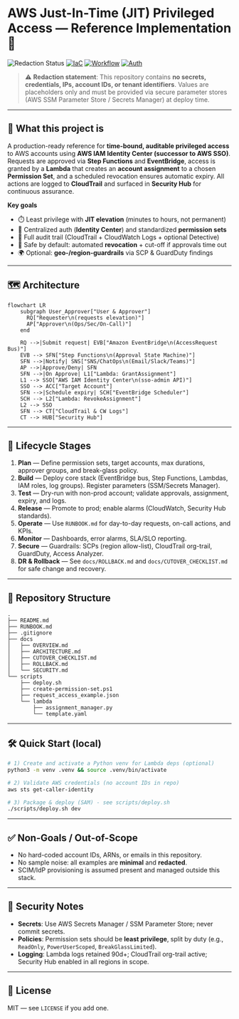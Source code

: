 
# AWS Just-In-Time (JIT) Privileged Access — Reference Implementation 🚀

![Redaction Status](https://img.shields.io/badge/REDACTED-no%20secrets%20or%20tenant%20data-success?label=security&logo=amazonaws)
[![IaC](https://img.shields.io/badge/IaC-CloudFormation%20%2F%20SAM-blue)]()
[![Workflow](https://img.shields.io/badge/Workflow-EventBridge%20%2B%20Step%20Functions-informational)]()
[![Auth](https://img.shields.io/badge/Auth-AWS%20IAM%20Identity%20Center%20(SSO)-blueviolet)]()

> ⚠️ **Redaction statement**: This repository contains **no secrets, credentials, IPs, account IDs, or tenant identifiers**. Values are placeholders only and must be provided via secure parameter stores (AWS SSM Parameter Store / Secrets Manager) at deploy time.

---

## 🧩 What this project is
A production-ready reference for **time-bound, auditable privileged access** to AWS accounts using **AWS IAM Identity Center (successor to AWS SSO)**. Requests are approved via **Step Functions** and **EventBridge**, access is granted by a **Lambda** that creates an **account assignment** to a chosen **Permission Set**, and a scheduled revocation ensures automatic expiry. All actions are logged to **CloudTrail** and surfaced in **Security Hub** for continuous assurance.

**Key goals**
- ⏱️ Least privilege with **JIT elevation** (minutes to hours, not permanent)
- 🔐 Centralized auth (**Identity Center**) and standardized **permission sets**
- 🧾 Full audit trail (CloudTrail + CloudWatch Logs + optional Detective)
- 🧯 Safe by default: automated **revocation** + cut-off if approvals time out
- 🌍 Optional: **geo-/region-guardrails** via SCP & GuardDuty findings

---

## 🗺️ Architecture 

```mermaid
flowchart LR
    subgraph User_Approver["User & Approver"]
      RQ["Requester\n(requests elevation)"]
      AP["Approver\n(Ops/Sec/On-Call)"]
    end

    RQ -->|Submit request| EVB["Amazon EventBridge\n(AccessRequest Bus)"]
    EVB --> SFN["Step Functions\n(Approval State Machine)"]
    SFN -->|Notify| SNS["SNS/ChatOps\n(Email/Slack/Teams)"]
    AP -->|Approve/Deny| SFN
    SFN -->|On Approve| L1["Lambda: GrantAssignment"]
    L1 --> SSO["AWS IAM Identity Center\n(sso-admin API)"]
    SSO --> ACC["Target Account"]
    SFN -->|Schedule expiry| SCH["EventBridge Scheduler"]
    SCH --> L2["Lambda: RevokeAssignment"]
    L2 --> SSO
    SFN --> CT["CloudTrail & CW Logs"]
    CT --> HUB["Security Hub"]
```

---

## 🔄 Lifecycle Stages

1. **Plan** — Define permission sets, target accounts, max durations, approver groups, and break-glass policy.
2. **Build** — Deploy core stack (EventBridge bus, Step Functions, Lambdas, IAM roles, log groups). Register parameters (SSM/Secrets Manager).
3. **Test** — Dry-run with non-prod account; validate approvals, assignment, expiry, and logs.
4. **Release** — Promote to prod; enable alarms (CloudWatch, Security Hub standards).
5. **Operate** — Use `RUNBOOK.md` for day-to-day requests, on-call actions, and KPIs.
6. **Monitor** — Dashboards, error alarms, SLA/SLO reporting.
7. **Secure** — Guardrails: SCPs (region allow-list), CloudTrail org-trail, GuardDuty, Access Analyzer.
8. **DR & Rollback** — See `docs/ROLLBACK.md` and `docs/CUTOVER_CHECKLIST.md` for safe change and recovery.

---

## 📁 Repository Structure

```
.
├── README.md
├── RUNBOOK.md
├── .gitignore
├── docs
│   ├── OVERVIEW.md
│   ├── ARCHITECTURE.md
│   ├── CUTOVER_CHECKLIST.md
│   ├── ROLLBACK.md
│   └── SECURITY.md
└── scripts
    ├── deploy.sh
    ├── create-permission-set.ps1
    ├── request_access_example.json
    └── lambda
        ├── assignment_manager.py
        └── template.yaml
```

---

## 🛠️ Quick Start (local)

```bash
# 1) Create and activate a Python venv for Lambda deps (optional)
python3 -m venv .venv && source .venv/bin/activate

# 2) Validate AWS credentials (no account IDs in repo)
aws sts get-caller-identity

# 3) Package & deploy (SAM) - see scripts/deploy.sh
./scripts/deploy.sh dev
```

---

## ✅ Non-Goals / Out-of-Scope
- No hard-coded account IDs, ARNs, or emails in this repository.
- No sample noise: all examples are **minimal** and **redacted**.
- SCIM/IdP provisioning is assumed present and managed outside this stack.

---

## 🔏 Security Notes
- **Secrets**: Use AWS Secrets Manager / SSM Parameter Store; never commit secrets.
- **Policies**: Permission sets should be **least privilege**, split by duty (e.g., `ReadOnly`, `PowerUserScoped`, `BreakGlassLimited`).
- **Logging**: Lambda logs retained 90d+; CloudTrail org-trail active; Security Hub enabled in all regions in scope.

---

## 📜 License
MIT — see `LICENSE` if you add one.
